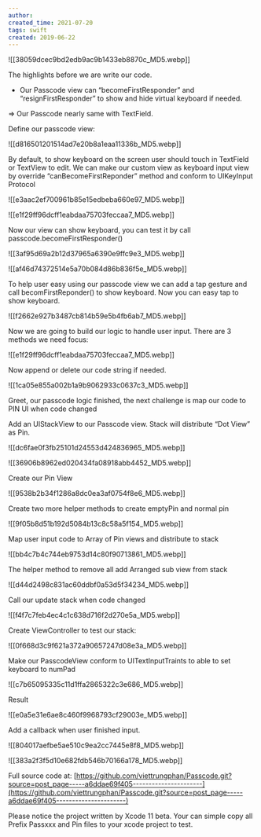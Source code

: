 ```yaml
---
author: 
created_time: 2021-07-20
tags: swift
created: 2019-06-22
---
```


![[38059dcec9bd2edb9ac9b1433eb8870c_MD5.webp]]


The highlights before we are write our code.

* Our Passcode view can “becomeFirstResponder” and “resignFirstResponder” to show and hide virtual keyboard if needed.

\=> Our Passcode nearly same with TextField.


Define our passcode view:

![[d816501201514ad7e20b8a1eaa11336b_MD5.webp]]


By default, to show keyboard on the screen user should touch in TextField or TextView to edit. We can make our custom view as keyboard input view by override “canBecomeFirstReponder” method and conform to UIKeyInput Protocol

![[e3aac2ef700961b85e15edbeba660e97_MD5.webp]]


![[e1f29ff96dcff1eabdaa75703feccaa7_MD5.webp]]


Now our view can show keyboard, you can test it by call passcode.becomeFirstResponder()


![[3af95d69a2b12d37965a6390e9ffc9e3_MD5.webp]]


![[af46d74372514e5a70b084d86b836f5e_MD5.webp]]


To help user easy using our passcode view we can add a tap gesture and call becomFirstReponder() to show keyboard. Now you can easy tap to show keyboard.


![[f2662e927b3487cb814b59e5b4fb6ab7_MD5.webp]]


Now we are going to build our logic to handle user input. There are 3 methods we need focus:


![[e1f29ff96dcff1eabdaa75703feccaa7_MD5.webp]]


Now append or delete our code string if needed.

![[1ca05e855a002b1a9b9062933c0637c3_MD5.webp]]


Greet, our passcode logic finished, the next challenge is map our code to PIN UI when code changed

Add an UIStackView to our Passcode view. Stack will distribute “Dot View” as Pin.


![[dc6fae0f3fb25101d24553d424836965_MD5.webp]]

![[36906b8962ed020434fa08918abb4452_MD5.webp]]


Create our Pin View

![[9538b2b34f1286a8dc0ea3af0754f8e6_MD5.webp]]


Create two more helper methods to create emptyPin and normal pin


![[9f05b8d51b192d5084b13c8c58a5f154_MD5.webp]]


Map user input code to Array of Pin views and distribute to stack

![[bb4c7b4c744eb9753d14c80f90713861_MD5.webp]]


The helper method to remove all add Arranged sub view from stack

![[d44d2498c831ac60ddbf0a53d5f34234_MD5.webp]]


Call our update stack when code changed

![[f4f7c7feb4ec4c1c638d716f2d270e5a_MD5.webp]]


Create ViewController to test our stack:

![[0f668d3c9f621a372a90657247d08e3a_MD5.webp]]


Make our PasscodeView conform to UITextInputTraints to able to set keyboard to numPad

![[c7b65095335c11d1ffa2865322c3e686_MD5.webp]]


Result


![[e0a5e31e6ae8c460f9968793cf29003e_MD5.webp]]


Add a callback when user finished input.


![[804017aefbe5ae510c9ea2cc7445e8f8_MD5.webp]]


![[383a2f3f5d10e682fdb546b70166a178_MD5.webp]]


Full source code at:
[https://github.com/viettrungphan/Passcode.git?source=post_page-----a6ddae69f405----------------------](https://github.com/viettrungphan/Passcode.git?source=post_page-----a6ddae69f405----------------------)


Please notice the project written by Xcode 11 beta. Your can simple copy all Prefix Passxxx and Pin files to your xcode project to test.

